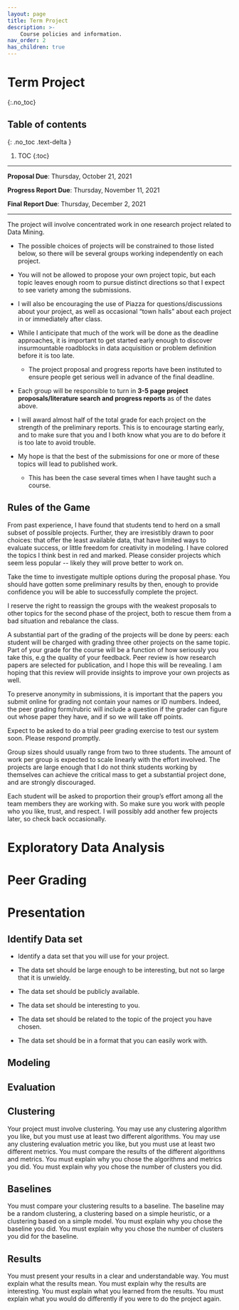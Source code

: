 ```yaml
---
layout: page
title: Term Project
description: >-
    Course policies and information.
nav_order: 2
has_children: true
---
```


# Term Project
{:.no_toc}

## Table of contents
{: .no_toc .text-delta }

1. TOC
{:toc}

---

**Proposal Due**: Thursday, October 21, 2021

**Progress Report Due**: Thursday, November 11, 2021

**Final Report Due**: Thursday, December 2, 2021

---

The project will involve concentrated work in one research project related to Data Mining. 

* The possible choices of projects will be constrained to those listed below, so there will be several groups working independently on each project.  

* You will not be allowed to propose your own project topic, but each topic leaves enough room to pursue distinct directions so that I expect to see variety among the submissions.  

* I will also be encouraging the use of Piazza for questions/discussions about your project, as well as occasional “town halls” about each project in or immediately after class.    

* While I anticipate that much of the work will be done as the deadline approaches, it is important to get started early enough to discover insurmountable roadblocks in data acquisition or problem definition before it is too late.  

    * The project proposal and progress reports have been instituted to ensure people get serious well in advance of the final deadline.

* Each group will be responsible to turn in **3-5 page project proposals/literature search and progress reports** as of the dates above.  

* I will award almost half of the total grade for each project on the strength of the preliminary reports.  This is to encourage starting early, and to make sure that you and I both know what you are to do before it is too late to avoid trouble. 

* My hope is that the best of the submissions for one or more of these topics will lead to published work.  

    * This has been the case several times when I have taught such a course.  

## Rules of the Game

From past experience, I have found that students tend to herd on a small subset of possible projects. Further, they are irresistibly drawn to poor choices: that offer the least available data, that have limited ways to evaluate success, or little freedom for creativity in modeling.   I have colored the topics I think best in red and marked.  Please consider projects which seem less popular -- likely they will prove better to work on.

Take the time to investigate multiple options during the proposal phase.   You should have gotten some preliminary results by then, enough to provide confidence you will be able to successfully complete the project. 

I reserve the right to reassign the groups with the weakest proposals to other topics for the second phase of the project, both to rescue them from a bad situation and rebalance the class.

A substantial part of the grading of the projects will be done by peers: each student will be charged with grading three other projects on the same topic.   Part of your grade for the course will be a function of how seriously you take this, e.g the quality of your feedback.   Peer review is how research papers are selected for publication, and I hope this will be revealing.  I am hoping that this review will provide insights to improve your own projects as well.

To preserve anonymity in submissions, it is important that the papers you submit online for grading not contain your names or ID numbers.    Indeed, the peer grading form/rubric will include a question if the grader can figure out whose paper they have, and if so we will take off points.

Expect to be asked to do a trial peer grading exercise to test our system soon.   Please respond promptly.

Group sizes should usually range from two to three students.   The amount of work per group is expected to scale linearly with the effort involved.    The projects are large enough that I do not think students working by themselves can achieve the critical mass to get a substantial project done, and are strongly discouraged.

Each student will be asked to proportion their group’s effort among all the team members they are working with.   So make sure you work with people who you like, trust, and respect.
I will possibly add another few projects later, so check back occasionally.

# Exploratory Data Analysis

# Peer Grading

# Presentation

## Identify Data set 

* Identify a data set that you will use for your project.

* The data set should be large enough to be interesting, but not so large that it is unwieldy.

* The data set should be publicly available.

* The data set should be interesting to you.

* The data set should be related to the topic of the project you have chosen.

* The data set should be in a format that you can easily work with.

## Modeling



## Evaluation



## Clustering 

Your project must involve clustering.  You may use any clustering algorithm you like, but you must use at least two different algorithms.  You may use any clustering evaluation metric you like, but you must use at least two different metrics.  You must compare the results of the different algorithms and metrics.  You must explain why you chose the algorithms and metrics you did.  You must explain why you chose the number of clusters you did. 

## Baselines

You must compare your clustering results to a baseline.  The baseline may be a random clustering, a clustering based on a simple heuristic, or a clustering based on a simple model.  You must explain why you chose the baseline you did.  You must explain why you chose the number of clusters you did for the baseline.

## Results

You must present your results in a clear and understandable way.  You must explain what the results mean.  You must explain why the results are interesting.  You must explain what you learned from the results.  You must explain what you would do differently if you were to do the project again.